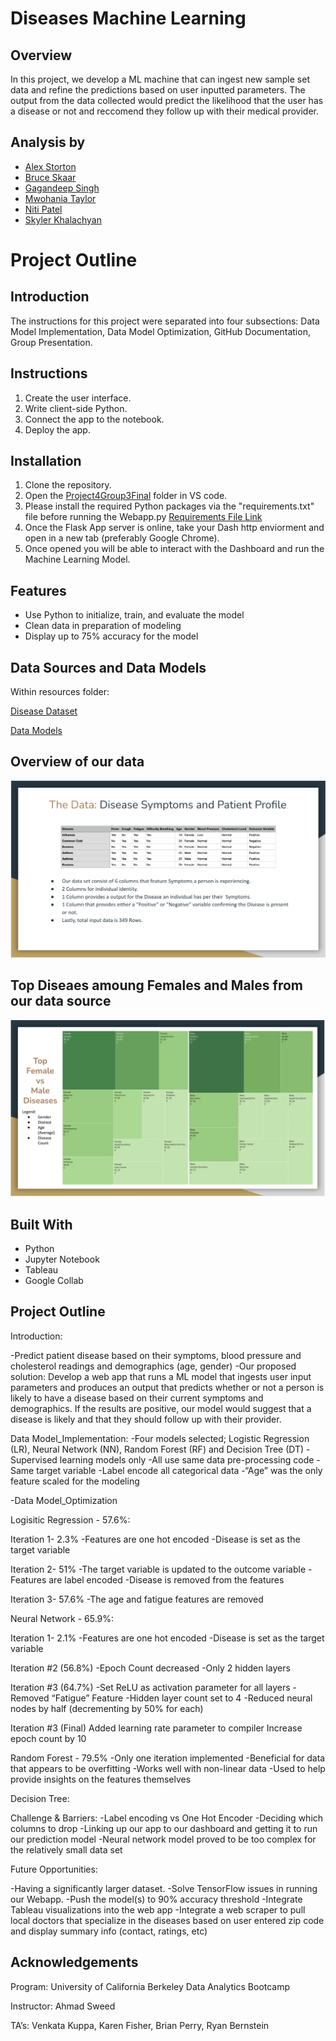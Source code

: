 # Diseases Machine Learning
## Overview
In this project,  we develop a ML machine that can ingest new sample set data and refine the predictions based on user inputted parameters. The output from the data collected would predict the likelihood that the user has a disease or not and reccomend they follow up with their medical provider. 

## Analysis by
- [Alex Storton](https://github.com/astorton)
- [Bruce Skaar](https://github.com/bskaar)
- [Gagandeep Singh](https://github.com/gsingh510)
- [Mwohania Taylor](https://github.com/nia12taylor)
- [Niti Patel](https://github.com/niti2442)
- [Skyler Khalachyan](https://github.com/SkylerKhalachyan)

# Project Outline

## Introduction
The instructions for this project were separated into four subsections: Data Model Implementation, Data Model Optimization, GitHub Documentation, Group Presentation. 

## Instructions

1. Create the user interface.
2. Write client-side Python.
3. Connect the app to the notebook.
4. Deploy the app.

## Installation

1. Clone the repository.
2. Open the [Project4Group3Final](https://github.com/gsingh510/Diseases_Machine_Learning/tree/44f7832aef4e4b69a4c114b67fd2cd8a16fd4271/Project4Group3Final) folder in VS code. 
3. Please install the required Python packages via the "requirements.txt" file before running the Webapp.py
   [Requirements File Link](https://github.com/gsingh510/Diseases_Machine_Learning/blob/44f7832aef4e4b69a4c114b67fd2cd8a16fd4271/Project4Group3Final/requirements.txt)
4. Once the Flask App server is online, take your Dash http enviorment and open in a new tab (preferably Google Chrome).
5. Once opened you will be able to interact with the Dashboard and run the Machine Learning Model. 

## Features

- Use Python to initialize, train, and evaluate the model
- Clean data in preparation of modeling
- Display up to 75% accuracy for the model

## Data Sources and Data Models

Within resources folder:

[Disease Dataset](https://github.com/gsingh510/Diseases_Machine_Learning/tree/70cadf738cf96822ea967d40323ba2d4b62cde52/Project4Group3Final/Data)

[Data Models](https://github.com/gsingh510/Diseases_Machine_Learning/tree/70cadf738cf96822ea967d40323ba2d4b62cde52/Models)


## Overview of our data
![alt text](https://github.com/gsingh510/Diseases_Machine_Learning/blob/d5bd1825ee3608a1423cece974a8e59f6ca8b21e/Data%20Images/Screen%20Shot%202023-08-21%20at%2010.27.17%20AM.png)

## Top Diseaes amoung Females and Males from our data source 
![alt text](https://github.com/gsingh510/Diseases_Machine_Learning/blob/d5bd1825ee3608a1423cece974a8e59f6ca8b21e/Data%20Images/Screen%20Shot%202023-08-21%20at%2010.27.29%20AM.png)

## Built With

- Python
- Jupyter Notebook
- Tableau
- Google Collab

## Project Outline

Introduction:

-Predict patient disease based on their symptoms, blood pressure and cholesterol readings and demographics (age, gender)
-Our proposed solution: Develop a web app that runs a ML model that ingests user input parameters and produces an output that predicts whether or not a person is likely to have a disease based on their current symptoms and demographics. If the results are positive, our model would suggest that a disease is likely and that they should follow up with their provider. 

Data Model_Implementation:
-Four models selected; Logistic Regression (LR), Neural Network (NN), Random Forest (RF) and Decision Tree (DT)
-Supervised learning models only
-All use same data pre-processing code
-Same target variable
-Label encode all categorical data
-“Age” was the only feature scaled for the modeling

-Data Model_Optimization

Logisitic Regression - 57.6%:

Iteration 1- 2.3%
-Features are one hot encoded
-Disease is set as the target variable

Iteration 2- 51%
-The target variable is updated to the outcome variable
-Features are label encoded
-Disease is removed from the features

Iteration 3- 57.6%
-The age and fatigue features are removed

Neural Network - 65.9%:

Iteration 1- 2.1%
-Features are one hot encoded
-Disease is set as the target variable

Iteration #2 (56.8%)
-Epoch Count decreased
-Only 2 hidden layers

Iteration #3 (64.7%)
-Set ReLU as activation parameter for all layers
-Removed “Fatigue” Feature
-Hidden layer count set to 4
-Reduced neural nodes by half (decrementing by 50% for each)

Iteration #3 (Final)
Added learning rate parameter to compiler
Increase epoch count by 10

Random Forest - 79.5%
-Only one iteration implemented
-Beneficial for 
data that appears to be overfitting
-Works well with non-linear data
-Used to help provide insights on the features themselves

Decision Tree:


Challenge & Barriers:
-Label encoding vs One Hot Encoder 
-Deciding which columns to drop
-Linking up our app to our dashboard and getting it to run our prediction model 
-Neural network model proved to be too complex for the relatively small data set

Future Opportunities:

-Having a significantly larger dataset. 
-Solve TensorFlow issues in running our Webapp. 
-Push the model(s) to 90% accuracy threshold
-Integrate Tableau visualizations into the web app
-Integrate a web scraper to pull local doctors that specialize in the diseases based on user entered zip code and display summary info (contact, ratings, etc) 



## Acknowledgements
Program: University of California Berkeley Data Analytics Bootcamp

Instructor: Ahmad Sweed

TA’s: Venkata Kuppa, Karen Fisher, Brian Perry, Ryan Bernstein
   

   
